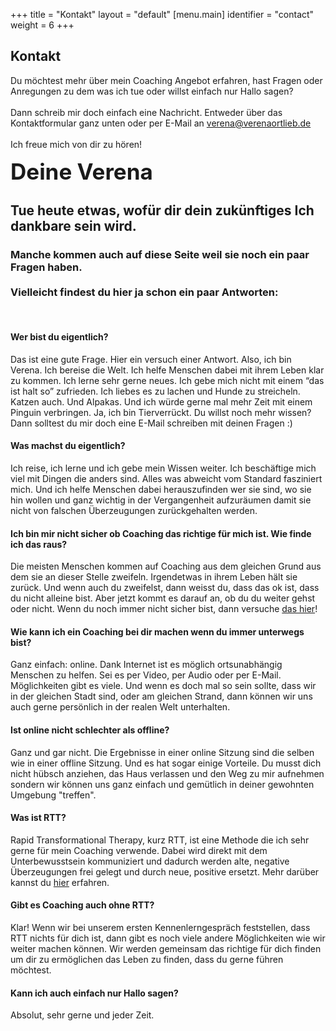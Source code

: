 +++
title = "Kontakt"
layout = "default"
[menu.main]
identifier = "contact"
weight = 6
+++

<div class="sub-hero img-contact"></div>

<h2 class="sub-hero-img-text">Kontakt</h2>


<p>Du möchtest mehr über mein Coaching Angebot erfahren, hast Fragen oder Anregungen zu dem was ich tue oder willst einfach nur Hallo sagen?
<br><br>
Dann schreib mir doch einfach eine Nachricht. Entweder über das Kontaktformular ganz unten oder per E-Mail an <a href="mailto:verena@verenaortlieb.de" target="_blank">verena@verenaortlieb.de</a> <br><br>
Ich freue mich von dir zu hören!</p>

<h1 style="font-family: var(--font-signature-hero); font-size: 2.5em; margin: auto;">Deine Verena</h1>


<h2 class="contact-highlight-text">Tue heute etwas, wofür dir dein zukünftiges Ich dankbare sein wird.
</h2>

### Manche kommen auch auf diese Seite weil sie noch ein paar Fragen haben. <br><br> Vielleicht findest du hier ja schon ein paar Antworten:
<br>

#### Wer bist du eigentlich?

Das ist eine gute Frage. Hier ein versuch einer Antwort. Also, ich bin Verena. Ich bereise die Welt. Ich helfe Menschen dabei mit ihrem Leben klar zu kommen. Ich lerne sehr gerne neues. Ich gebe mich nicht mit einem “das ist halt so” zufrieden. Ich liebes es zu lachen und Hunde zu streicheln. Katzen auch. Und Alpakas. Und ich würde gerne mal mehr Zeit mit einem Pinguin verbringen. Ja, ich bin Tierverrückt. Du willst noch mehr wissen? Dann solltest du mir doch eine E-Mail schreiben mit deinen Fragen :) 

#### Was machst du eigentlich?

Ich reise, ich lerne und ich gebe mein Wissen weiter. Ich beschäftige mich viel mit Dingen die anders sind. Alles was abweicht vom Standard fasziniert mich. Und ich helfe Menschen dabei herauszufinden wer sie sind, wo sie hin wollen und ganz wichtig in der Vergangenheit aufzuräumen damit sie nicht von falschen Überzeugungen zurückgehalten werden.

#### Ich bin mir nicht sicher ob Coaching das richtige für mich ist. Wie finde ich das raus?

Die meisten Menschen kommen auf Coaching aus dem gleichen Grund aus dem sie an dieser Stelle zweifeln. Irgendetwas in ihrem Leben hält sie zurück. Und wenn auch du zweifelst, dann weisst du, dass das ok ist, dass du nicht alleine bist. Aber jetzt kommt es darauf an, ob du du weiter gehst oder nicht. Wenn du noch immer nicht sicher bist, dann versuche [das hier](/blog/arschtritt)! 

#### Wie kann ich ein Coaching bei dir machen wenn du immer unterwegs bist?

Ganz einfach: online. Dank Internet ist es möglich ortsunabhängig Menschen zu helfen. Sei es per Video, per Audio oder per E-Mail. Möglichkeiten gibt es viele.
Und wenn es doch mal so sein sollte, dass wir in der gleichen Stadt sind, oder am gleichen Strand, dann können wir uns auch gerne persönlich in der realen Welt unterhalten.

#### Ist online nicht schlechter als offline?

Ganz und gar nicht. Die Ergebnisse in einer online Sitzung sind die selben wie in einer offline Sitzung. Und es hat sogar einige Vorteile. Du musst dich nicht hübsch anziehen, das Haus verlassen und den Weg zu mir aufnehmen sondern wir können uns ganz einfach und gemütlich in deiner gewohnten Umgebung "treffen".

#### Was ist RTT?

Rapid Transformational Therapy, kurz RTT, ist eine Methode die ich sehr gerne für mein Coaching verwende. Dabei wird direkt mit dem Unterbewusstsein kommuniziert und dadurch werden alte, negative Überzeugungen frei gelegt und durch neue, positive ersetzt. Mehr darüber kannst du [hier](/blog/was-ist-rtt) erfahren.

#### Gibt es Coaching auch ohne RTT?

Klar! Wenn wir bei unserem ersten Kennenlerngespräch feststellen, dass RTT nichts für dich ist, dann gibt es noch viele andere Möglichkeiten wie wir weiter machen können. Wir werden gemeinsam das richtige für dich finden um dir zu ermöglichen das Leben zu finden, dass du gerne führen möchtest.

#### Kann ich auch einfach nur Hallo sagen?

Absolut, sehr gerne und jeder Zeit.

